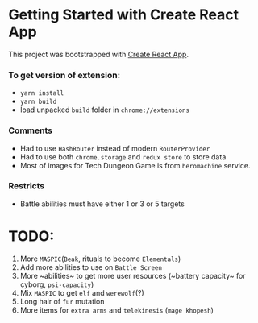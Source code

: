 # Getting Started with Create React App
This project was bootstrapped with [Create React App](https://github.com/facebook/create-react-app).

### To get version of extension:
 - `yarn install`
 - `yarn build`
 - load unpacked `build` folder in `chrome://extensions`

### Comments
 - Had to use `HashRouter` instead of modern `RouterProvider`
 - Had to use both `chrome.storage` and `redux store` to store data
 - Most of images for Tech Dungeon Game is from `heromachine` service.

### Restricts
 - Battle abilities must have either 1 or 3 or 5 targets

 # TODO:
 1) More `MASPIC`(`Beak`, rituals to become `Elementals`)
 2) Add more abilities to use on `Battle Screen`
 3) More ~abilities~ to get more user resources (~battery capacity~ for cyborg, `psi-capacity`)
 4) Mix `MASPIC` to get `elf` and `werewolf`(?)
 5) Long hair of `fur` mutation
 6) More items for `extra arms` and `telekinesis` (`mage khopesh`)